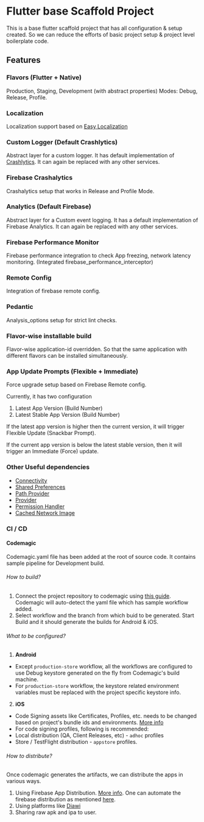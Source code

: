 # Flutter base Scaffold Project

This is a base flutter scaffold project that has all configuration & setup created. So we can reduce the efforts of basic project setup & project level boilerplate code.

## Features 

### Flavors (Flutter + Native)
Production, Staging, Development (with abstract properties)
Modes: Debug, Release, Profile.

### Localization
Localization support based on [Easy Localization](https://pub.dev/packages/easy_localization)

### Custom Logger (Default Crashlytics)
Abstract layer for a custom logger. It has default implementation of [Crashlytics](https://firebase.google.com/products/crashlytics/).
It can again be replaced with any other services.

### Firebase Crashalytics
Crashalytics setup that works in Release and Profile Mode.

### Analytics (Default Firebase)
Abstract layer for a Custom event logging. It has a default implementation of Firebase Analytics. It can again be replaced with any other services.

### Firebase Performance Monitor
Firebase performance integration to check App freezing, network latency monitoring. (Integrated firebase_performance_interceptor)

### Remote Config
Integration of firebase remote config.

### Pedantic
Analysis_options setup for strict lint checks.

### Flavor-wise installable build
Flavor-wise application-id overridden. So that the same application with different flavors can be installed simultaneously.

### App Update Prompts (Flexible + Immediate)
Force upgrade setup based on Firebase Remote config.

Currently, it has two configuration
1. Latest App Version (Build Number)
2. Latest Stable App Version (Build Number)

If the latest app version is higher then the current version, it will trigger Flexible Update (Snackbar Prompt).

If the current app version is below the latest stable version, then it will trigger an Immediate (Force) update.

### Other Useful dependencies
- [Connectivity](https://pub.dev/packages/connectivity)
- [Shared Preferences](https://pub.dev/packages/shared_preferences)
- [Path Provider](https://pub.dev/packages/path_provider)
- [Provider](https://pub.dev/packages/provider)
- [Permission Handler](https://pub.dev/packages/permission_handler)
- [Cached Network Image](https://pub.dev/packages/cached_network_image)

### CI / CD

#### Codemagic

Codemagic.yaml file has been added at the root of source code. It contains sample pipeline for Development build.

###### How to build?

1. Connect the project repository to codemagic using [this guide](https://docs.codemagic.io/getting-started/adding-apps-from-custom-sources/). Codemagic will auto-detect the yaml file which has sample workflow added.
2. Select workflow and the branch from which buid to be generated. Start Build and it should generate the builds for Android & iOS.

###### What to be configured?

1. **Android**
- Except `production-store` workflow, all the workflows are configured to use Debug keystore generated on the fly from Codemagic's build machine.
- For `production-store` workflow, the keystore related environment variables must be replaced with the project specific keystore info.

2. **iOS**
- Code Signing assets like Certificates, Profiles, etc. needs to be changed based on project's bundle ids and environments. [More info](https://docs.codemagic.io/code-signing-yaml/signing-ios/#manual-code-signing)
- For code signing profiles, following is recommended:
- Local distribution (QA, Client Releases, etc) - `adhoc` profiles
- Store / TestFlight distribution - `appstore` profiles.

###### How to distribute?
Once codemagic generates the artifacts, we can distribute the apps in various ways.

1. Using Firebase App Distribution. [More info](https://firebase.google.com/docs/app-distribution).
One can automate the firebase distribution as mentioned [here](https://docs.codemagic.io/publishing-yaml/distribution/#publishing-an-app-to-firebase-app-distribution).
2. Using platforms like [Diawi](https://www.diawi.com/)
3. Sharing raw apk and ipa to user.
